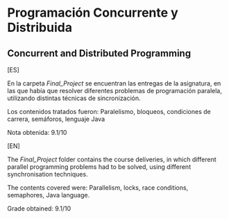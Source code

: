 # Programación Concurrente y Distribuida
## Concurrent and Distributed Programming

[ES]

En la carpeta *Final_Project* se encuentran las entregas de la asignatura, en las que había que resolver diferentes problemas de programación paralela, utilizando distintas técnicas de sincronización.

Los contenidos tratados fueron:
Paralelismo, bloqueos, condiciones de carrera, semáforos, lenguaje Java

Nota obtenida: 9.1/10

[EN]

The *Final_Project* folder contains the course deliveries, in which different parallel programming problems had to be solved, using different synchronisation techniques.

The contents covered were:
Parallelism, locks, race conditions, semaphores, Java language.

Grade obtained: 9.1/10
